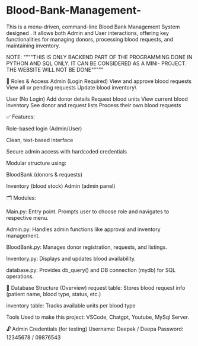 # Blood-Bank-Management-
This is a menu-driven, command-line Blood Bank Management System designed . It allows both Admin and User interactions, offering key functionalities for managing donors, processing blood requests, and maintaining inventory. 

NOTE: """"THIS IS ONLY BACKEND PART OF THE PROGRAMMING DONE IN PYTHON AND SQL ONLY. IT CAN BE CONSIDERED AS A MINI- PROJECT. THE WEBSITE WILL NOT BE DONE"""""

👤 Roles & Access
Admin (Login Required)
View and approve blood requests
View all or pending requests
Update blood inventory\

User (No Login)
Add donor details
Request blood units
View current blood inventory
See donor and request lists
Process their own blood requests

✅ Features:

Role-based login (Admin/User)

Clean, text-based interface

Secure admin access with hardcoded credentials

Modular structure using:

BloodBank (donors & requests)

Inventory (blood stock)
Admin (admin panel)


🗂️ Modules:

Main.py: Entry point. Prompts user to choose role and navigates to respective menu.

Admin.py: Handles admin functions like approval and inventory management.

BloodBank.py: Manages donor registration, requests, and listings.

Inventory.py: Displays and updates blood availability.

database.py: Provides db_query() and DB connection (mydb) for SQL operations.

💾 Database Structure (Overview)
request table: Stores blood request info (patient name, blood type, status, etc.)

inventory table: Tracks available units per blood type

Tools Used to make this project:
VSCode, Chatgpt, Youtube, MySql Server.

🔓 Admin Credentials (for testing)
Username: Deepak / Deepa
Password: 12345678 / 09876543
